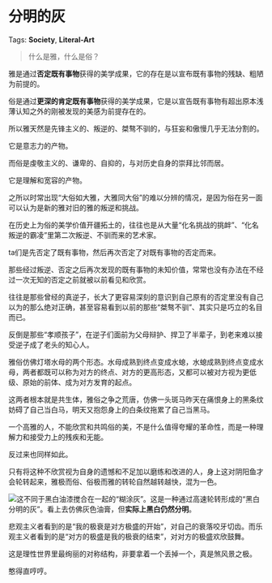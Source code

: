 # 分明的灰

Tags: **Society**, **Literal-Art**

> 什么是雅，什么是俗？



雅是通过**否定既有事物**获得的美学成果，它的存在是以宣布既有事物的残缺、粗陋为前提的。

俗是通过**更深的肯定既有事物**获得的美学成果，它是以宣告既有事物有超出原本浅薄认知之外的刚被发现的美感为前提存在的。

所以雅天然是先锋主义的、叛逆的、桀骜不驯的，与狂妄和傲慢几乎无法分割的。

它是意志力的产物。

而俗是虔敬主义的、谦卑的、自抑的，与对历史自身的崇拜比邻而居。

它是理解和宽容的产物。

之所以时常出现“大俗如大雅，大雅同大俗”的难以分辨的情况，是因为俗在另一面可以认为是新的雅对旧的雅的叛逆和挑战。

在历史上为俗的美学价值开疆拓土的，往往也是从大量“化名挑战的挑衅”、“化名叛逆的霸凌”里第二次叛逆、不驯而来的艺术家。

ta们是先否定了既有事物，然后再次否定了对既有事物的否定而来。

那些经过叛逆、否定之后再次发现的既有事物的未知价值，常常也没有办法在不经过一次无知的否定之前就被以前看见和欣赏。

往往是那些曾经的真逆子，长大了更容易深刻的意识到自己原有的否定里没有自己以为的那么绝对正确，甚至容易看到以前的那些“桀骜不驯”、其实只是巧立的名目而已。

反倒是那些“孝顺孩子”，在逆子们面前为父母辩护、捍卫了半辈子，到老来难以接受逆子成了老头的知心人。

雅俗仿佛灯塔水母的两个形态。水母成熟到终点变成水螅，水螅成熟到终点变成水母，两者都既可以称为对方的终点、对方的更高形态，又都可以被对方视为更低级、原始的前体、成为对方发育的起点。

这两者根本就是共生体，雅俗之争之荒唐，仿佛一头斑马昨天在痛恨身上的黑条纹妨碍了自己当白马，明天又抱怨身上的白条纹拖累了自己当黑马。

一个高雅的人，不能欣赏和共鸣俗的美，不是什么值得夸耀的革命性，而是一种理解力和接受力上的残疾和无能。

反过来也同样如此。

只有将这种不欣赏视为自身的遗憾和不足加以磨练和改进的人，身上这对阴阳鱼才会轮转起来，雅极而俗、俗极而雅的转轮自然越转越快，混为一色。

![](https://picx.zhimg.com/50/v2-00a8c05280b089804bdbabf3b6be79e4_720w.jpg?source=2c26e567)这不同于黑白油漆搅合在一起的“糊涂灰”。这是一种通过高速轮转形成的“黑白分明的灰”。看上去仿佛灰色油膏，但**实际上黑白仍然分明**。

悲观主义者看到的是“我的极衰是对方极盛的开始”，对自己的衰落咬牙切齿。而乐观主义者看到的是“对方的极盛是我的极衰的结束”，对对方的极盛欢欣鼓舞。

这是理性世界里最绚丽的对称结构，非要拿着一个丢掉一个，真是煞风景之极。

憨得直哼哼。




